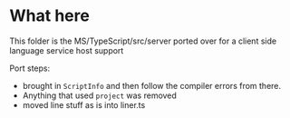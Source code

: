 # What here

This folder is the MS/TypeScript/src/server ported over for a client side language service host support

Port steps:

* brought in `ScriptInfo` and then follow the compiler errors from there.
* Anything that used `project` was removed
* moved line stuff as is into liner.ts
